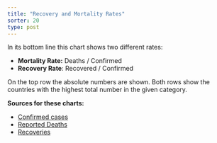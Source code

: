 ```yaml
---
title: "Recovery and Mortality Rates"
sorter: 20
type: post
---
```



In its bottom line this chart shows two different rates:

* **Mortality Rate:** Deaths / Confirmed
* **Recovery Rate**: Recovered / Confirmed
  
On the top row the absolute numbers are shown. Both rows show the countries with the highest total number in the given category.

**Sources for these charts:**

* [Confirmed cases](https://github.com/fezde/COVID-19/blob/master/csse_covid_19_data/csse_covid_19_time_series/time_series_covid19_confirmed_global.csv)
* [Reported Deaths](https://github.com/fezde/COVID-19/blob/master/csse_covid_19_data/csse_covid_19_time_series/time_series_covid19_deaths_global.csv)
* [Recoveries](https://github.com/fezde/COVID-19/blob/master/csse_covid_19_data/csse_covid_19_time_series/time_series_covid19_recovered_global.csv)
